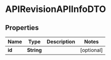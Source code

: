 
# APIRevisionAPIInfoDTO

## Properties
Name | Type | Description | Notes
------------ | ------------- | ------------- | -------------
**id** | **String** |  |  [optional]



